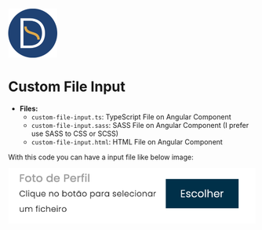 <a href="https://github.com/TutoDS"><img src="../../../images/daniel-sousa.png" alt="Daniel Sousa" width="100px" /></a>

# Custom File Input

* **Files:**
	- `custom-file-input.ts`: TypeScript File on Angular Component
	- `custom-file-input.sass`: SASS File on Angular Component (I prefer use SASS to CSS or SCSS)
	- `custom-file-input.html`: HTML File on Angular Component

With this code you can have a input file like below image:

<a href="#">
	<img src="../../../images/custom-file-input.png" alt="Custom File Input" />
</a>